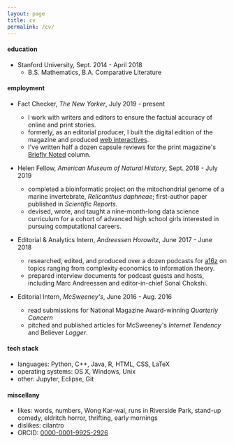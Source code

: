 ```yaml
---
layout: page
title: cv
permalink: /cv/
---
```


#### education
* Stanford University, Sept. 2014 - April 2018
	- B.S. Mathematics, B.A. Comparative Literature

#### employment
* Fact Checker, _The New Yorker_,  July 2019 - present
	- I work with writers and editors to ensure the factual accuracy of online and print stories. 
	- formerly, as an editorial producer, I built the digital edition of the magazine and produced [web interactives](https://www.newyorker.com/magazine/2020/05/18/thirty-six-thousand-feet-under-the-sea).
	- I've written half a dozen capsule reviews for the print magazine's [Briefly Noted](https://www.newyorker.com/magazine/2020/11/16/the-silence-a-lovers-discourse-a-world-beneath-the-sands-and-grieving) column.

* Helen Fellow, _American Museum of Natural History_, Sept. 2018 - July 2019
	-  completed a bioinformatic project on the mitochondrial genome of a marine invertebrate, _Relicanthus daphneae_; first-author paper published in _Scientific Reports_.
	-  devised, wrote, and taught a nine-month-long data science curriculum for a cohort of advanced high school girls interested in pursuing computational careers. 
* Editorial & Analytics Intern, _Andreessen Horowitz_, June 2017 - June 2018
	-  researched, edited, and produced over a dozen podcasts for [a16z](http://www.a16z.com) on topics ranging from complexity economics to information theory.
	-  prepared interview documents for podcast guests and hosts, including Marc Andreessen and editor-in-chief Sonal Chokshi.
* Editorial Intern, _McSweeney's_, June 2016 - Aug. 2016
	-  read submissions for National Magazine Award-winning _Quarterly Concern_
	-  pitched and published articles for McSweeney's _Internet Tendency_ and Believer _Logger_.

#### tech stack
* languages: Python, C++, Java, R, HTML, CSS, LaTeX
* operating systems: OS X, Windows, Unix
* other: Jupyter, Eclipse, Git


#### miscellany
* likes: words, numbers, Wong Kar-wai, runs in Riverside Park, stand-up comedy, eldritch horror, thrifting, early mornings
* dislikes: cilantro
* ORCID: [0000-0001-9925-2926](https://orcid.org/0000-0001-9925-2926)
